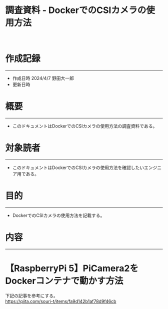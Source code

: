 # 調査資料 - DockerでのCSIカメラの使用方法
&nbsp;
# 作成記録
---
* 作成日時 2024/4/7 野田大一郎
* 更新日時
&nbsp;
# 概要
---
* このドキュメントはDockerでのCSIカメラの使用方法の調査資料である。
&nbsp;
# 対象読者
---
* このドキュメントはDockerでのCSIカメラの使用方法を確認したいエンジニア用である。
&nbsp;
# 目的
---
* DockerでのCSIカメラの使用方法を記載する。
&nbsp;

# 内容
---
# 【RaspberryPi 5】PiCamera2をDockerコンテナで動かす方法
下記の記事を参考にする。<br>
https://qiita.com/souri-t/items/fa9d142b1af78d9f46cb
